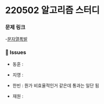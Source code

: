 # 220502 알고리즘 스터디

### 문제 링크

-[문자열폭발](https://www.acmicpc.net/problem/9935)

### 👾 Issues

- 동훈 : 

- 지영 : 

- 한빈 : 뭔가 비효율적인거 같은데 통과는 일단 됨

- 재원 :
